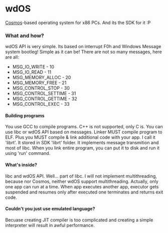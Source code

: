 # wdOS
[Cosmos](https://github.com/CosmosOS/Cosmos)-based operating system for x86 PCs. And 
its the SDK for it :P

### What and how?
wdOS API is very simple. Its based on interrupt F0h and Windows Message system bootleg! 
Simple as it can be! There are not so many messages, here are all:

- MSG_IO_WRITE        - 10
- MSG_IO_READ         - 11
- MSG_MEMORY_ALLOC    - 20
- MSG_MEMORY_FREE     - 21
- MSG_CONTROL_STOP    - 30
- MSG_CONTROL_SETTIME - 31
- MSG_CONTROL_GETTIME - 32
- MSG_CONTROL_EXEC    - 33

#### Building programs
You use GCC to compile programs. C++ is not supported, only C is. You can use libc 
or wdOS API based on messages. Linker MUST compile program to ELF. Plus you MUST 
compile & link additional code with your app. I call it 'librt'. It stored in SDK 
'librt' folder. It implements message transmition and most of libc. When you link 
entire program, you can put it to disk and run it using 'run' command.

#### What's inside?
libc and wdOS API. Well... part of libc. I will not implement multithreading, because
nor Cosmos, neither wdOS support multithreading. Actually, only one app can run at a
time. When app executes another app, executor gets suspended and resumes only after
executed one terminates and returns exit code.

#### Couldn't you just use emulated language?
Becuase creating JIT compiler is too complicated and creating a simple interpreter
will result in awful performance.
